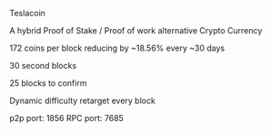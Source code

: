 Teslacoin 

A hybrid Proof of Stake / Proof of work alternative Crypto Currency

172 coins per block reducing by ~18.56% every ~30 days

30 second blocks

25 blocks to confirm

Dynamic difficulty retarget every block

p2p port: 1856
RPC port: 7685


